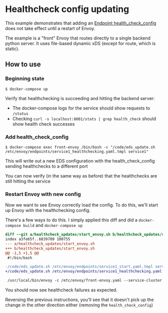 # Healthcheck config updating
This example demonstrates that adding an [Endpoint health_check_config](https://www.envoyproxy.io/docs/envoy/latest/api-v2/api/v2/endpoint/endpoint.proto.html#envoy-api-msg-endpoint-endpoint-healthcheckconfig) does not take effect until a restart of Envoy.

The example is a "front" Envoy that routes directly to a single backend python server. It uses file-based dynamic xDS (except for route, which is static).

## How to use
### Beginning state
```
$ docker-compose up
```

Verify that healthchecking is succeeding and hitting the backend server:
* The docker-compose logs for the service should show requests to `/status`
* Checking `curl -s localhost:8001/stats | grep health_check` should show health check successes

### Add health_check_config
```
$ docker-compose exec front-envoy /bin/bash -c "/code/eds_update.sh /etc/envoy/endpoints/service1_healthchecking.yaml.tmpl service1"
```

This will write out a new EDS configuration with the health_check_config sending healthchecks to a different port

You can now verify (in the same way as before) that the healthchecks are still hitting the service

### Restart Envoy with new config
Now we want to see Envoy correctly load the config. To do this, we'll start up Envoy with the healthchecking config.

There's a few ways to do this. I simply applied this diff and did a `docker-compose build` and `docker-compose up`

```diff
diff --git a/healthcheck_updates/start_envoy.sh b/healthcheck_updates/start_envoy.sh
index a3fe65f..6839709 100755
--- a/healthcheck_updates/start_envoy.sh
+++ b/healthcheck_updates/start_envoy.sh
@@ -1,5 +1,5 @@
 #!/bin/bash

-/code/eds_update.sh /etc/envoy/endpoints/service1_start.yaml.tmpl service1
+/code/eds_update.sh /etc/envoy/endpoints/service1_healthchecking.yaml.tmpl service1

 /usr/local/bin/envoy -c /etc/envoy/front-envoy.yaml --service-cluster front-proxy
  ```

You should now see healthcheck failures as expected.


Reversing the previous instructions, you'll see that it doesn't pick up the change in the other direction either (removing the `health_check_config`)